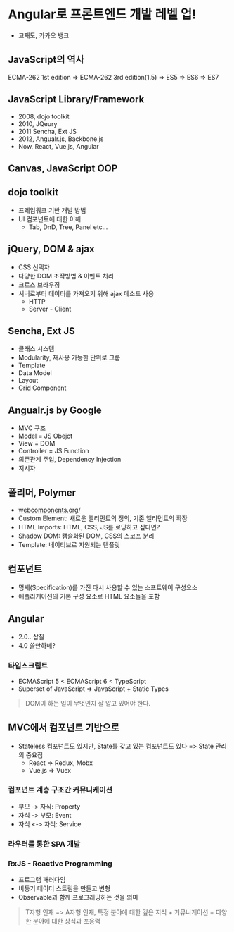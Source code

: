 #  Angular로 프론트엔드 개발 레벨 업!
- 고재도, 카카오 뱅크

## JavaScript의 역사
ECMA-262 1st edition => ECMA-262 3rd edition(1.5) => ES5 => ES6 => ES7

## JavaScript Library/Framework
- 2008, dojo toolkit
- 2010, JQeury
- 2011 Sencha, Ext JS
- 2012, Angualr.js, Backbone.js
- Now, React, Vue.js, Angular

## Canvas, JavaScript OOP

## dojo toolkit
- 프레임워크 기반 개발 방법
- UI 컴포넌트에 대한 이해
  - Tab, DnD, Tree, Panel etc...

## jQuery, DOM & ajax
- CSS 선택자
- 다양한 DOM 조작방법 & 이벤트 처리
- 크로스 브라우징
- 서버로부터 데이터를 가져오기 위해 ajax 메소드 사용
  - HTTP
  - Server - Client

## Sencha, Ext JS
- 클래스 시스템
- Modularity, 재사용 가능한 단위로 그룹
- Template
- Data Model
- Layout
- Grid Component

## Angualr.js by Google
- MVC 구조
 - Model = JS Obejct
 - View = DOM
 - Controller = JS Function
- 의존관계 주입, Dependency Injection
- 지시자

## 폴리머, Polymer
- [webcomponents.org/](https://www.webcomponents.org/)
- Custom Element: 새로운 엘리먼트의 정의, 기존 엘리먼트의 확장
- HTML Imports: HTML, CSS, JS를 로딩하고 싶다면?
- Shadow DOM: 캠슐화된 DOM, CSS의 스코프 분리
- Template: 네이티브로 지원되는 템플릿

## 컴포넌트
- 명세(Specification)를 가진 다시 사용할 수 있는 소프트웨어 구성요소
- 애플리케이션의 기본 구성 요소로 HTML 요소들을 포함

## Angular
- 2.0.. 삽질
- 4.0 쓸만하네?

### 타입스크립트
- ECMAScript 5 < ECMAScript 6 < TypeScript
- Superset of JavaScript => JavaScript + Static Types

> DOM이 하는 일이 무엇인지 잘 알고 있어야 한다.

## MVC에서 컴포넌트 기반으로
- Stateless 컴포넌트도 있지만, State를 갖고 있는 컴포넌트도 있다 => State 관리의 중요점
  - React => Redux, Mobx
  - Vue.js => Vuex

### 컴포넌트 계층 구조간 커뮤니케이션
- 부모 -> 자식: Property
- 자식 -> 부모: Event
- 자식 <-> 자식: Service

### 라우터를 통한 SPA 개발

### RxJS - Reactive Programming
- 프로그램 패러다임
- 비동기 데이터 스트림을 만들고 변형
- Observable과 함께 프로그래밍하는 것을 의미

> T자형 인재 => A자형 인재, 특정 분야에 대한 깊은 지식 + 커뮤니케이션 + 다양한 분야에 대한 상식과 포용력
